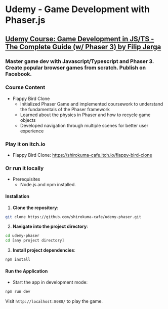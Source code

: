 # Udemy - Game Development with Phaser.js
## [Udemy Course: Game Development in JS/TS - The Complete Guide (w/ Phaser 3) by Filip Jerga](https://www.udemy.com/course/game-development-in-js-the-complete-guide-w-phaser-3/)
### Master game dev with Javascript/Typescript and Phaser 3. Create popular browser games from scratch. Publish on Facebook.

### Course Content
* Flappy Bird Clone
  - Initialized Phaser Game and implemented coursework to understand the fundamentals of the Phaser framework
  - Learned about the physics in Phaser and how to recycle game objects
  - Developed navigation through multiple scenes for better user experience

### Play it on itch.io
* Flappy Bird Clone: https://shirokuma-cafe.itch.io/flappy-bird-clone
 
### Or run it locally

* Prerequisites
  - Node.js and npm installed.

#### Installation

1. **Clone the repository**:  
```sh
git clone https://github.com/shirokuma-cafe/udemy-phaser.git
```
2. **Navigate into the project directory**:
```sh
cd udemy-phaser
cd [any project directory]
```

3. **Install project dependencies**:  
```sh
npm install
```

#### Run the Application
- Start the app in development mode:  
```sh
npm run dev
```  
Visit `http://localhost:8080/` to play the game.
